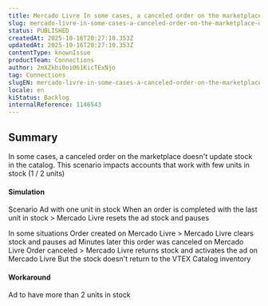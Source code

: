 ```yaml
---
title: Mercado Livre In some cases, a canceled order on the marketplace doesn't update stock in the catalog
slug: mercado-livre-in-some-cases-a-canceled-order-on-the-marketplace-doesnt-update-stock-in-the-catalog
status: PUBLISHED
createdAt: 2025-10-16T20:27:10.353Z
updatedAt: 2025-10-16T20:27:10.353Z
contentType: knownIssue
productTeam: Connections
author: 2mXZkbi0oi061KicTExNjo
tag: Connections
slugEN: mercado-livre-in-some-cases-a-canceled-order-on-the-marketplace-doesnt-update-stock-in-the-catalog
locale: en
kiStatus: Backlog
internalReference: 1146543
---
```


## Summary


In some cases, a canceled order on the marketplace doesn't update stock in the catalog. This scenario impacts accounts that work with few units in stock (1 / 2 units)



#### Simulation



Scenario
Ad with one unit in stock
When an order is completed with the last unit in stock > Mercado Livre resets the ad stock and pauses

In some situations
Order created on Mercado Livre > Mercado Livre clears stock and pauses ad
Minutes later this order was canceled on Mercado Livre
Order canceled > Mercado Livre returns stock and activates the ad on Mercado Livre
But the stock doesn't return to the VTEX Catalog inventory



#### Workaround


Ad to have more than 2 units in stock



